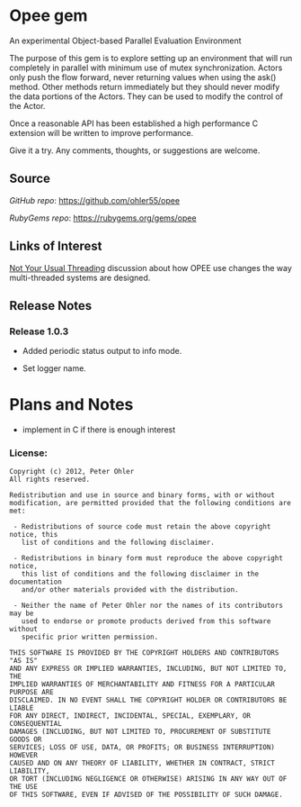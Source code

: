 # Opee gem
An experimental Object-based Parallel Evaluation Environment

The purpose of this gem is to explore setting up an environment that will run
completely in parallel with minimum use of mutex synchronization. Actors only
push the flow forward, never returning values when using the ask()
method. Other methods return immediately but they should never modify the data
portions of the Actors. They can be used to modify the control of the Actor.

Once a reasonable API has been established a high performance C extension will
be written to improve performance.

Give it a try. Any comments, thoughts, or suggestions are welcome.

## <a name="source">Source</a>

*GitHub* *repo*: https://github.com/ohler55/opee

*RubyGems* *repo*: https://rubygems.org/gems/opee

## <a name="links">Links of Interest</a>

[Not Your Usual Threading](http://www.ohler.com/dev/http://www.ohler.com/dev/not_your_usual_threading/not_your_usual_threading.html) discussion about how OPEE use changes the way multi-threaded systems are designed.

## <a name="release">Release Notes</a>

### Release 1.0.3

 - Added periodic status output to info mode.

 - Set logger name.

# Plans and Notes

- implement in C if there is enough interest

### License:

    Copyright (c) 2012, Peter Ohler
    All rights reserved.
    
    Redistribution and use in source and binary forms, with or without
    modification, are permitted provided that the following conditions are met:
    
     - Redistributions of source code must retain the above copyright notice, this
       list of conditions and the following disclaimer.
    
     - Redistributions in binary form must reproduce the above copyright notice,
       this list of conditions and the following disclaimer in the documentation
       and/or other materials provided with the distribution.
    
     - Neither the name of Peter Ohler nor the names of its contributors may be
       used to endorse or promote products derived from this software without
       specific prior written permission.
    
    THIS SOFTWARE IS PROVIDED BY THE COPYRIGHT HOLDERS AND CONTRIBUTORS "AS IS"
    AND ANY EXPRESS OR IMPLIED WARRANTIES, INCLUDING, BUT NOT LIMITED TO, THE
    IMPLIED WARRANTIES OF MERCHANTABILITY AND FITNESS FOR A PARTICULAR PURPOSE ARE
    DISCLAIMED. IN NO EVENT SHALL THE COPYRIGHT HOLDER OR CONTRIBUTORS BE LIABLE
    FOR ANY DIRECT, INDIRECT, INCIDENTAL, SPECIAL, EXEMPLARY, OR CONSEQUENTIAL
    DAMAGES (INCLUDING, BUT NOT LIMITED TO, PROCUREMENT OF SUBSTITUTE GOODS OR
    SERVICES; LOSS OF USE, DATA, OR PROFITS; OR BUSINESS INTERRUPTION) HOWEVER
    CAUSED AND ON ANY THEORY OF LIABILITY, WHETHER IN CONTRACT, STRICT LIABILITY,
    OR TORT (INCLUDING NEGLIGENCE OR OTHERWISE) ARISING IN ANY WAY OUT OF THE USE
    OF THIS SOFTWARE, EVEN IF ADVISED OF THE POSSIBILITY OF SUCH DAMAGE.
